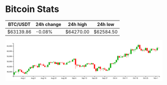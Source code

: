 # Bitcoin Stats

BTC/USDT|24h change|24h high|24h low|
|---|---|---|---|
|$63139.86|-0.08%|$64270.00|$62584.50|

<img src="./chart.svg">
